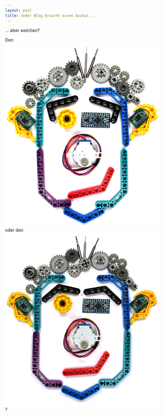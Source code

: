 ```yaml
---
layout: post
title: Jeder Blog braucht einen Avatar...
---
```


... aber welchen?

Den
![schmalen](images/Avatar2.jpg) 
oder den
![breiten](images/Avatar3.jpg)
?
